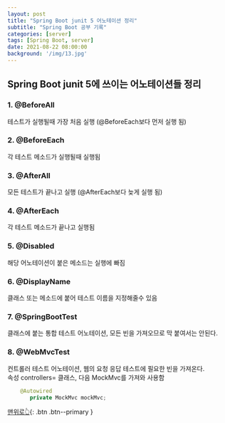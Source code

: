```yaml
---
layout: post
title: "Spring Boot junit 5 어노테이션 정리"
subtitle: "Spring Boot 공부 기록"
categories: [server]
tags: [Spring Boot, server]
date: 2021-08-22 08:00:00
background: '/img/13.jpg'
---
```


## Spring Boot junit 5에 쓰이는 어노테이션들 정리 
 ### 1. @BeforeAll 
 
 테스트가 실행될때 가장 처음 실행 (@BeforeEach보다 먼저 실행 됨)


 ### 2. @BeforeEach
 
 각 테스트 메소드가 실행될때 실행됨


 ### 3. @AfterAll
    
 모든 테스트가 끝나고 실행 (@AfterEach보다 늦게 실행 됨)


 ### 4. @AfterEach

 각 테스트 메소드가 끝나고 실행됨


 ### 5. @Disabled
 
 해당 어노테이션이 붙은 메소드는 실행에 빠짐


 ### 6. @DisplayName
    
 클래스 또는 메소드에 붙어 테스트 이름을 지정해줄수 있음 


 ### 7. @SpringBootTest
    
 클래스에 붙는 통합 테스트 어노테이션, 모든 빈을 가져오므로 막 붙여서는 안된다.


 ### 8. @WebMvcTest
 
 컨트롤러 테스트 어노테이션, 웹의 요청 응답 테스트에 필요한 빈을 가져온다.   
 속성 controllers= 클래스, 다음 MockMvc를 가져와 사용함
 ``` java
     @Autowired
        private MockMvc mockMvc;
 ```


[맨위로👆](#){: .btn .btn--primary }
